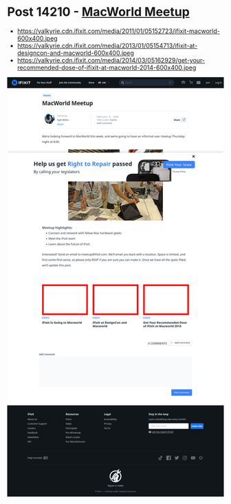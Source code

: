 # Post 14210 - [MacWorld Meetup](https://www.ifixit.com/News/14210/macworld-meetup)

- https://valkyrie.cdn.ifixit.com/media/2011/01/05152723/ifixit-macworld-600x400.jpeg
- https://valkyrie.cdn.ifixit.com/media/2013/01/05154713/ifixit-at-designcon-and-macworld-600x400.jpeg
- https://valkyrie.cdn.ifixit.com/media/2014/03/05162929/get-your-recommended-dose-of-ifixit-at-macworld-2014-600x400.jpeg

![screencap](screenshots/65cab114-97b6-44e2-b9e1-e4408f4a60cf.png)
